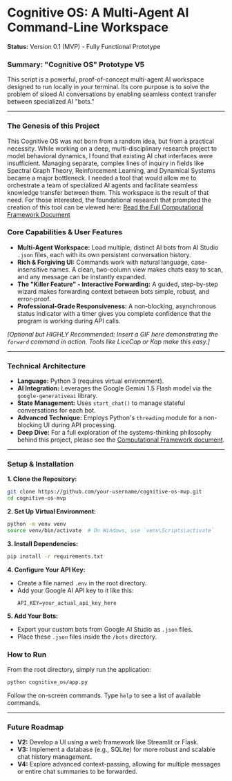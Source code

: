 # Cognitive OS: A Multi-Agent AI Command-Line Workspace

**Status:** Version 0.1 (MVP) - Fully Functional Prototype

### Summary: "Cognitive OS" Prototype V5

This script is a powerful, proof-of-concept multi-agent AI workspace designed to run locally in your terminal. Its core purpose is to solve the problem of siloed AI conversations by enabling seamless context transfer between specialized AI "bots."

---

### The Genesis of this Project
This Cognitive OS was not born from a random idea, but from a practical necessity. While working on a deep, multi-disciplinary research project to model behavioral dynamics, I found that existing AI chat interfaces were insufficient. Managing separate, complex lines of inquiry in fields like Spectral Graph Theory, Reinforcement Learning, and Dynamical Systems became a major bottleneck.
I needed a tool that would allow me to orchestrate a team of specialized AI agents and facilitate seamless knowledge transfer between them. This workspace is the result of that need.
For those interested, the foundational research that prompted the creation of this tool can be viewed here:
[Read the Full Computational Framework Document](https://github.com/8lak/Complex_Systems_Modeling)

### Core Capabilities & User Features

*   **Multi-Agent Workspace:** Load multiple, distinct AI bots from AI Studio `.json` files, each with its own persistent conversation history.
*   **Rich & Forgiving UI:** Commands work with natural language, case-insensitive names. A clean, two-column view makes chats easy to scan, and any message can be instantly expanded.
*   **The "Killer Feature" - Interactive Forwarding:** A guided, step-by-step wizard makes forwarding context between bots simple, robust, and error-proof.
*   **Professional-Grade Responsiveness:** A non-blocking, asynchronous status indicator with a timer gives you complete confidence that the program is working during API calls.

*[Optional but HIGHLY Recommended: Insert a GIF here demonstrating the `forward` command in action. Tools like LiceCap or Kap make this easy.]*

---

### Technical Architecture

*   **Language:** Python 3 (requires virtual environment).
*   **AI Integration:** Leverages the Google Gemini 1.5 Flash model via the `google-generativeai` library.
*   **State Management:** Uses `start_chat()` to manage stateful conversations for each bot.
*   **Advanced Technique:** Employs Python's `threading` module for a non-blocking UI during API processing.
*   **Deep Dive:** For a full exploration of the systems-thinking philosophy behind this project, please see the [Computational Framework document](./docs/computational_framework.md).

---

### Setup & Installation

**1. Clone the Repository:**
```bash
git clone https://github.com/your-username/cognitive-os-mvp.git
cd cognitive-os-mvp
```

**2. Set Up Virtual Environment:**
```bash
python -m venv venv
source venv/bin/activate  # On Windows, use `venv\Scripts\activate`
```

**3. Install Dependencies:**
```bash
pip install -r requirements.txt
```

**4. Configure Your API Key:**
   - Create a file named `.env` in the root directory.
   - Add your Google AI API key to it like this:
     ```
     API_KEY=your_actual_api_key_here
     ```

**5. Add Your Bots:**
   - Export your custom bots from Google AI Studio as `.json` files.
   - Place these `.json` files inside the `/bots` directory.

### How to Run

From the root directory, simply run the application:
```bash
python cognitive_os/app.py
```
Follow the on-screen commands. Type `help` to see a list of available commands.

---

### Future Roadmap

*   **V2:** Develop a UI using a web framework like Streamlit or Flask.
*   **V3:** Implement a database (e.g., SQLite) for more robust and scalable chat history management.
*   **V4:** Explore advanced context-passing, allowing for multiple messages or entire chat summaries to be forwarded.
